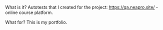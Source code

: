 What is it?
  Autotests that I created for the project:
  https://qa.neapro.site/ - online course platform.

What for?
  This is my portfolio.
